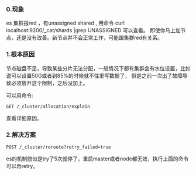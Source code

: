 ### 0.现象

es 集群报red ，有unassigned shared ,
用命令 curl localhost:9200/_cat/shards |grep UNASSIGNED 可以查看。
即使你马上加节点，还是没有改善。新节点并不会正常工作，可能跟集群red有关系。

### 1.根本原因

节点磁盘不足，导致某些分片无法分配，一般情况下都有集群会有水位设置，比如说可以设置50G或者到85%的时候就不往里写数据了，
但是之前一次出了故障导致必须放开这个限制，之后没加上。

可以用命令:

```
GET /_cluster/allocation/explain
```

查看详细原因。

### 2.解决方案

```
POST /_cluster/reroute?retry_failed=true
```

es的机制貌似是try了5次就停了，重启master或者node都无效，执行上面的命令可以再retry。